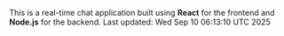 This is a real-time chat application built using **React** for the frontend and **Node.js** for the backend.
Last updated: Wed Sep 10 06:13:10 UTC 2025
